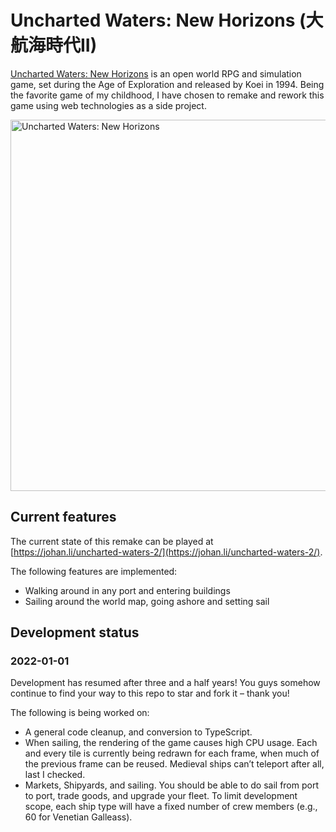 # Uncharted Waters: New Horizons (大航海時代II)

[Uncharted Waters: New Horizons](https://en.wikipedia.org/wiki/Uncharted_Waters#Uncharted_Waters:_New_Horizons)
is an open world RPG and simulation game, set during the Age of Exploration
and released by Koei in 1994. Being the favorite game of my childhood,
I have chosen to remake and rework this game using web technologies as a side
project.

<img width="950" height="594" alt="Uncharted Waters: New Horizons" src="https://media.githubusercontent.com/media/JohanLi/uncharted-waters-2/readme-assets/uncharted-waters-2.png">

## Current features

The current state of this remake can be played at [https://johan.li/uncharted-waters-2/](https://johan.li/uncharted-waters-2/).

The following features are implemented:

* Walking around in any port and entering buildings
* Sailing around the world map, going ashore and setting sail

## Development status

### 2022-01-01
Development has resumed after three and a half years! You guys somehow continue to
find your way to this repo to star and fork it – thank you!

The following is being worked on:

* A general code cleanup, and conversion to TypeScript.
* When sailing, the rendering of the game causes high CPU usage. Each and every tile is currently
  being redrawn for each frame, when much of the previous frame can be reused. Medieval ships can’t 
  teleport after all, last I checked.
* Markets, Shipyards, and sailing. You should be able to do sail from port to port, trade goods,
  and upgrade your fleet. To limit development scope, each ship type will have a fixed number of
  crew members (e.g., 60 for Venetian Galleass).
